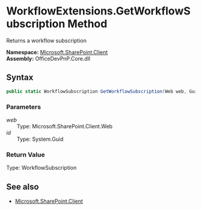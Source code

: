 # WorkflowExtensions.GetWorkflowSubscription Method  
Returns a workflow subscription  

**Namespace:** [Microsoft.SharePoint.Client](Microsoft.SharePoint.Client.md)  
**Assembly:** OfficeDevPnP.Core.dll  
## Syntax
```C#
public static WorkflowSubscription GetWorkflowSubscription(Web web, Guid id)
```
### Parameters
*web*  
&emsp;&emsp;Type: Microsoft.SharePoint.Client.Web  
*id*  
&emsp;&emsp;Type: System.Guid  
### Return Value
Type: WorkflowSubscription  


## See also
- [Microsoft.SharePoint.Client](Microsoft.SharePoint.Client.md)

